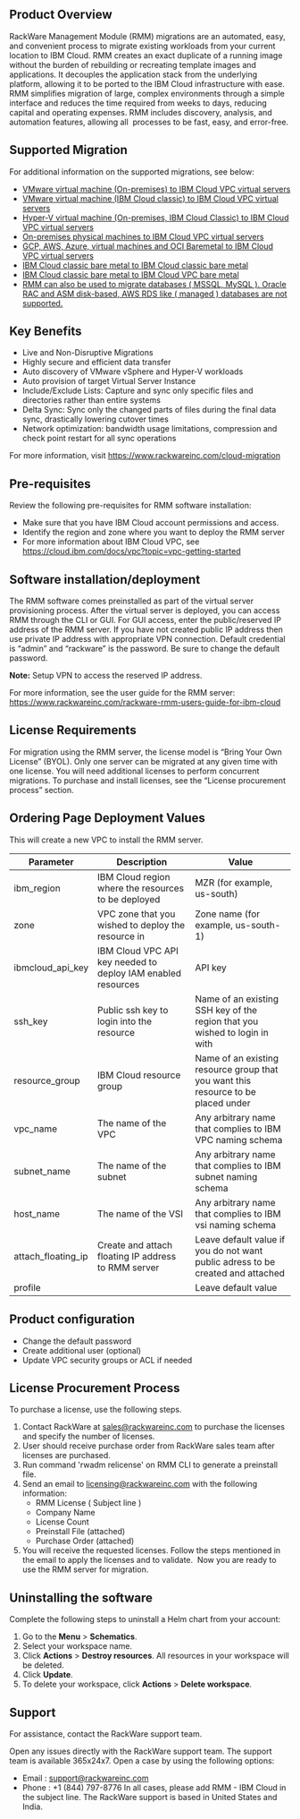 ## Product Overview
RackWare Management Module (RMM) migrations are an automated, easy, and convenient process to migrate existing workloads from your current location to IBM Cloud.
RMM creates an exact duplicate of a running image without the burden of rebuilding or recreating template images and applications. It decouples the application stack from the underlying platform, allowing it to be ported to the IBM Cloud infrastructure with ease.
RMM simplifies migration of large, complex environments through a simple interface and reduces the time required from weeks to days, reducing capital and operating expenses. RMM includes discovery, analysis, and automation features, allowing all  processes to be fast, easy, and error-free.

## Supported Migration 
For additional information on the supported migrations, see below:
-	[VMware virtual machine (On-premises) to IBM Cloud VPC virtual servers](https://cloud.ibm.com/docs/cloud-infrastructure?topic=cloud-infrastructure-migrating-images-vmware-vpc)
-	[VMware virtual machine (IBM Cloud classic) to IBM Cloud VPC virtual servers](https://cloud.ibm.com/docs/cloud-infrastructure?topic=cloud-infrastructure-migrating-images-vmware-vpc-classic)
-	[Hyper-V virtual machine (On-premises, IBM Cloud Classic) to IBM Cloud VPC virtual servers](https://cloud.ibm.com/docs/cloud-infrastructure?topic=cloud-infrastructure-migrating-images-vmware-vsi)
-	[On-premises physical machines to IBM Cloud VPC virtual servers](https://cloud.ibm.com/docs/cloud-infrastructure?topic=cloud-infrastructure-migrating-on-prem-cloud-vpc)
-	[GCP, AWS, Azure, virtual machines and OCI Baremetal to IBM Cloud VPC virtual servers](https://cloud.ibm.com/docs/cloud-infrastructure?topic=cloud-infrastructure-aws-azure-gcp-and-oci-workloads-to-ibm-cloud-vpc-vsi-migration-with-rackware-rmm)
-	[IBM Cloud classic bare metal to IBM Cloud classic bare metal](https://cloud.ibm.com/docs/cloud-infrastructure?topic=cloud-infrastructure-p-p-migration-bare-metal-overview)
- [IBM Cloud classic bare metal to IBM Cloud VPC bare metal](https://cloud.ibm.com/docs/cloud-infrastructure?topic=cloud-infrastructure-pv-migration-private-network)
- [RMM can also be used to migrate databases ( MSSQL, MySQL ). Oracle RAC and ASM disk-based, AWS RDS like ( managed ) databases are not supported.](https://cloud.ibm.com/docs/cloud-infrastructure?topic=cloud-infrastructure-mssql-db-overview#rackware-management-module)

## Key Benefits 
-	Live and Non-Disruptive Migrations
-	Highly secure and efficient data transfer
-	Auto discovery of VMware vSphere and Hyper-V workloads 
-	Auto provision of target Virtual Server Instance
-	Include/Exclude Lists: Capture and sync only specific files and directories rather than entire systems
-	Delta Sync: Sync only the changed parts of files during the final data sync, drastically lowering cutover times
-	Network optimization: bandwidth usage limitations, compression and check point restart for all sync operations

For more information, visit https://www.rackwareinc.com/cloud-migration

## Pre-requisites
Review the following pre-requisites for RMM software installation:
-	Make sure that you have IBM Cloud account permissions and access.
-	Identify the region and zone where you want to deploy the RMM server
-	For more information about IBM Cloud VPC, see  https://cloud.ibm.com/docs/vpc?topic=vpc-getting-started

## Software installation/deployment 
The RMM software comes preinstalled as part of the virtual server provisioning process. After the virtual server  is deployed, you can access RMM through the CLI or GUI. For GUI access, enter the public/reserved IP address of the RMM server. If you have not created public IP address then use private IP address with appropriate VPN connection. Default credential is “admin” and “rackware” is the password. Be sure to change the default password.

**Note:** Setup VPN to access the reserved IP address.

For more information, see the user guide for the RMM server: https://www.rackwareinc.com/rackware-rmm-users-guide-for-ibm-cloud

## License Requirements 
For migration using the RMM server, the license model is “Bring Your Own License” (BYOL). Only one server can be migrated at any given time with one license. You will need additional licenses to perform concurrent migrations. To purchase and install licenses, see the “License procurement process” section.

## Ordering Page Deployment Values
This will create a new VPC to install the RMM server.

| Parameter | Description | Value |
| --- | --- | --- |
| ibm_region | IBM Cloud region where the resources to be deployed | MZR (for example, us-south) |
| zone | VPC zone that you wished to deploy the resource in | Zone name (for example, us-south-1) |
| ibmcloud_api_key | IBM Cloud VPC API key needed to deploy IAM enabled resources | API key |
| ssh_key | Public ssh key to login into the resource | Name of an existing SSH key of the region that you wished to login in with |
| resource_group | IBM Cloud resource group | Name of an existing resource group that you want this resource to be placed under |
| vpc_name | The name of the VPC | Any arbitrary name that complies to IBM VPC naming schema |
| subnet_name | The name of the subnet | Any arbitrary name that complies to IBM subnet naming schema |
| host_name | The name of the VSI | Any arbitrary name that complies to IBM vsi naming schema |
| attach_floating_ip | Create and attach floating IP address to RMM server | Leave default value if you do not want public adress to be created and attached |
| profile | | Leave default value |

## Product configuration 
- Change the default password 
- Create additional user (optional) 
- Update VPC security groups or ACL if needed

## License Procurement Process
To purchase a license, use the following steps. 
1) Contact RackWare at sales@rackwareinc.com to purchase the licenses and specify the number of licenses. 
2) User should receive purchase order from RackWare sales team after licenses are purchased. 
3) Run command 'rwadm relicense' on RMM CLI to generate a preinstall file. 
4) Send an email to licensing@rackwareinc.com with the following information: 
   - RMM License ( Subject line ) 
   - Company Name 
   - License Count 
   - Preinstall File (attached) 
   - Purchase Order (attached) 
5) You will receive the requested licenses. Follow the steps mentioned in the email to apply the licenses and to validate.  Now you are ready to use the RMM server for migration.

## Uninstalling the software 
Complete the following steps to uninstall a Helm chart from your account:
1. Go to the **Menu** > **Schematics**. 
2. Select your workspace name. 
3. Click **Actions** > **Destroy resources**. All resources in your workspace will be deleted. 
4. Click **Update**. 
5. To delete your workspace, click **Actions** > **Delete workspace**.

## Support
For assistance, contact the RackWare support team.

Open any issues directly with the RackWare support team. The support team is available 365x24x7.
Open a case by using the  following options:
- Email : support@rackwareinc.com 
- Phone : +1 (844) 797-8776
In all cases, please add RMM - IBM Cloud in the subject line. The RackWare support is based in United States and India.
